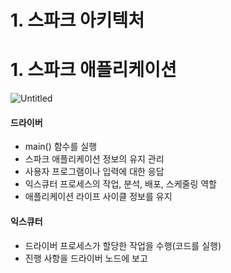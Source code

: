 # 1. 스파크 아키텍처

# 1. 스파크 애플리케이션

![Untitled](https://www.notion.so/jaminism/1-408dee1e3fd348d9b112f3b026876600#ed92c8e43fd84acf9fb3244126f52b1b)

#### 드라이버

- main() 함수를 실행
- 스파크 애플리케이션 정보의 유지 관리
- 사용자 프로그램이나 입력에 대한 응답
- 익스큐터 프로세스의 작업, 분석, 배포, 스케줄링 역할
- 애플리케이션 라이프 사이클 정보를 유지

#### 익스큐터

- 드라이버 프로세스가 할당한 작업을 수행(코드를 실행)
- 진행 사항을 드라이버 노드에 보고
